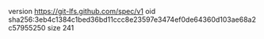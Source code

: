 version https://git-lfs.github.com/spec/v1
oid sha256:3eb4c1384c1bed36bd11ccc8e23597e3474ef0de64360d103ae68a2c57955250
size 241
